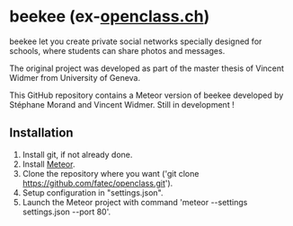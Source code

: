 # beekee (ex-[openclass.ch](http://www.openclass.ch))

beekee let you create private social networks specially designed for schools, where students can share photos and messages.

The original project was developed as part of the master thesis of Vincent Widmer from University of Geneva.

This GitHub repository contains a Meteor version of beekee developed by Stéphane Morand and Vincent Widmer. Still in development !

Installation
------------
1. Install git, if not already done.
2. Install [Meteor](https://www.meteor.com/install).
3. Clone the repository where you want ('git clone https://github.com/fatec/openclass.git').
4. Setup configuration in "settings.json".
5. Launch the Meteor project with command 'meteor --settings settings.json --port 80'.
